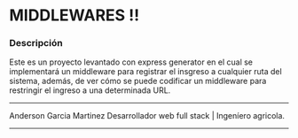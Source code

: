 # MIDDLEWARES !!

### Descripción

Este es un proyecto levantado con express generator en el cual se implementará un middleware para registrar el insgreso a cualquier ruta del sistema, además, de ver cómo se puede codificar un middleware para restringir el ingreso a una determinada URL.

---

Anderson Garcia Martinez
Desarrollador web full stack | Ingeníero agricola.

---
